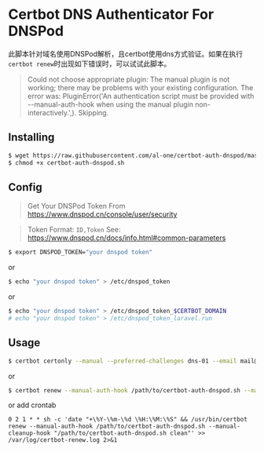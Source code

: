 # Certbot DNS Authenticator For DNSPod

此脚本针对域名使用DNSPod解析，且certbot使用dns方式验证。如果在执行`certbot renew`时出现如下错误时，可以试试此脚本。
> Could not choose appropriate plugin: The manual plugin is not working; there may be problems with your existing configuration. The error was: PluginError('An authentication script must be provided with --manual-auth-hook when using the manual plugin non-interactively.',). Skipping.


## Installing

```sh
$ wget https://raw.githubusercontent.com/al-one/certbot-auth-dnspod/master/certbot-auth-dnspod.sh
$ chmod +x certbot-auth-dnspod.sh
```

## Config

> Get Your DNSPod Token From https://www.dnspod.cn/console/user/security

> Token Format: `ID,Token` See: https://www.dnspod.cn/docs/info.html#common-parameters

```sh
$ export DNSPOD_TOKEN="your dnspod token"
```

or

```sh
$ echo "your dnspod token" > /etc/dnspod_token
```

or

```sh
$ echo "your dnspod token" > /etc/dnspod_token_$CERTBOT_DOMAIN
# echo "your dnspod token" > /etc/dnspod_token_laravel.run
```


## Usage

```sh
$ certbot certonly --manual --preferred-challenges dns-01 --email mail@domain.com -d laravel.run -d *.laravel.run --server https://acme-v02.api.letsencrypt.org/directory --manual-auth-hook /path/to/certbot-auth-dnspod.sh --manual-cleanup-hook "/path/to/certbot-auth-dnspod.sh clean"
```

or

```sh
$ certbot renew --manual-auth-hook /path/to/certbot-auth-dnspod.sh --manual-cleanup-hook "/path/to/certbot-auth-dnspod.sh clean"
```

or add crontab

```crontab
0 2 1 * * sh -c 'date "+\%Y-\%m-\%d \%H:\%M:\%S" && /usr/bin/certbot renew --manual-auth-hook /path/to/certbot-auth-dnspod.sh --manual-cleanup-hook "/path/to/certbot-auth-dnspod.sh clean"' >> /var/log/certbot-renew.log 2>&1
```
